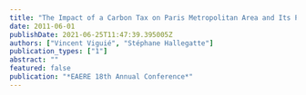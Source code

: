 ```yaml
---
title: "The Impact of a Carbon Tax on Paris Metropolitan Area and Its Population"
date: 2011-06-01
publishDate: 2021-06-25T11:47:39.395005Z
authors: ["Vincent Viguié", "Stéphane Hallegatte"]
publication_types: ["1"]
abstract: ""
featured: false
publication: "*EAERE 18th Annual Conference*"
---
```


